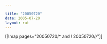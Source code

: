 ```yaml
---

title: "20050720"
date: 2005-07-20
layout: rut
---
```


[[!map pages="20050720/* and ! 20050720/*/*"]]
